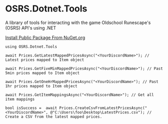 # OSRS.Dotnet.Tools
A library of tools for interacting with the game Oldschool Runescape's (OSRS) API's using .NET

[Install Public Package From NuGet.org](https://www.nuget.org/packages/OSRS.Dotnet.Tools)

```
using OSRS.Dotnet.Tools

await Prices.GetLatestMappedPricesAsync("<YourDiscordName>"); // Latest prices mapped to Item object

await Prices.GetFiveMinMappedPricesAsync("<YourDiscordName>"); // Past 5min prices mapped to Item object

await Prices.GetOneHrMappedPricesAsync("<YourDiscordName>"); // Past 1hr prices mapped to Item object

await Prices.GetItemMappingsAsync("<YourDiscordName>"); // Get all item mappings

bool isSuccess =  await Prices.CreateCsvFromLatestPricesAsync("<YourDiscordName>", @"C:\Users\foo\Desktop\LatestPrices.csv"); // Create a CSV from the latest mapped prices.

```
